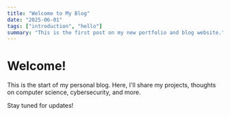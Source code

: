 ```yaml
---
title: "Welcome to My Blog"
date: "2025-06-01"
tags: ["introduction", "hello"]
summary: "This is the first post on my new portfolio and blog website."
---
```


# Welcome!

This is the start of my personal blog. Here, I'll share my projects, thoughts on computer science, cybersecurity, and more.

Stay tuned for updates!
